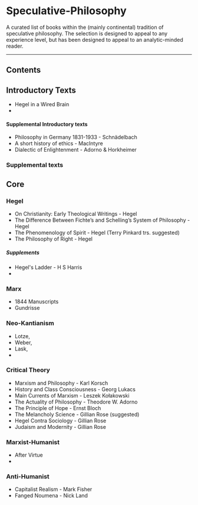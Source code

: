# Speculative-Philosophy
A curated list of books within the (mainly continental) tradition of speculative philosophy. The selection is designed to appeal to any experience level, but has been designed to appeal to an analytic-minded reader. 
____
## Contents
## Introductory Texts
- Hegel in a Wired Brain 
- 
#### Supplemental Introductory texts
- Philosophy in Germany 1831-1933 - Schnädelbach
- A short history of ethics - MacIntyre
- Dialectic of Enlightenment - Adorno & Horkheimer 

### Supplemental texts

## Core
### Hegel
 - On Christianity: Early Theological Writings - Hegel
 - The Difference Between Fichte’s and Schelling’s System of Philosophy - Hegel
 - The Phenomenology of Spirit - Hegel (Terry Pinkard trs. suggested)
 - The Philosophy of Right - Hegel
##### Supplements
 - Hegel's Ladder - H S Harris
 - 

### Marx
 - 1844 Manuscripts
 - Gundrisse

### Neo-Kantianism
 - Lotze, 
 - Weber,
 - Lask,
 - 

### Critical Theory
 - Marxism and Philosophy - Karl Korsch
 - History and Class Consciousness - Georg Lukacs
 - Main Currents of Marxism - Leszek Kołakowski
 - The Actuality of Philosophy - Theodore W. Adorno 
 - The Principle of Hope - Ernst Bloch
 - The Melancholy Science - Gillian Rose (suggested)
 - Hegel Contra Sociology - Gillian Rose 
 - Judaism and Modernity - Gillian Rose
 
 ### Marxist-Humanist
 - After Virtue
 - 
 
 ### Anti-Humanist
  - Capitalist Realism - Mark Fisher
  - Fanged Noumena - Nick Land
  
